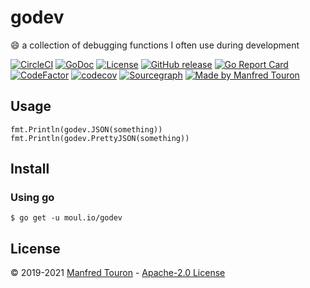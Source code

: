 # godev

:smile: a collection of debugging functions I often use during development

[![CircleCI](https://circleci.com/gh/moul/godev.svg?style=shield)](https://circleci.com/gh/moul/godev)
[![GoDoc](https://godoc.org/moul.io/godev?status.svg)](https://godoc.org/moul.io/godev)
[![License](https://img.shields.io/github/license/moul/godev.svg)](https://github.com/moul/godev/blob/master/LICENSE)
[![GitHub release](https://img.shields.io/github/release/moul/godev.svg)](https://github.com/moul/godev/releases)
[![Go Report Card](https://goreportcard.com/badge/moul.io/godev)](https://goreportcard.com/report/moul.io/godev)
[![CodeFactor](https://www.codefactor.io/repository/github/moul/godev/badge)](https://www.codefactor.io/repository/github/moul/godev)
[![codecov](https://codecov.io/gh/moul/godev/branch/master/graph/badge.svg)](https://codecov.io/gh/moul/godev)
[![Sourcegraph](https://sourcegraph.com/github.com/moul/godev/-/badge.svg)](https://sourcegraph.com/github.com/moul/godev?badge)
[![Made by Manfred Touron](https://img.shields.io/badge/made%20by-Manfred%20Touron-blue.svg?style=flat)](https://manfred.life/)


## Usage

```golang
fmt.Println(godev.JSON(something))
fmt.Println(godev.PrettyJSON(something))
```

## Install

### Using go

```console
$ go get -u moul.io/godev
```

## License

© 2019-2021  [Manfred Touron](https://manfred.life) -
[Apache-2.0 License](https://github.com/moul/godev/blob/master/LICENSE)
